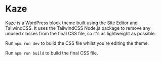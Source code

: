 # Kaze
Kaze is a WordPress block theme built using the Site Editor and TailwindCSS. It uses the TailwindCSS Node.js package to remove any unused classes from the final CSS file, so it's as lightweight as possible.

Run `npm run dev` to build the CSS file whilst you're editing the theme.

Run `npm run build` to build the final CSS file.